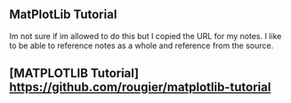 ## MatPlotLib Tutorial

Im not sure if im allowed to do this but I copied the URL for my notes. I like to be able to reference notes as a whole and reference from the source.

## [MATPLOTLIB Tutorial] https://github.com/rougier/matplotlib-tutorial
